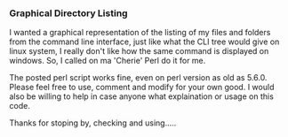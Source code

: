 ### Graphical Directory Listing
I wanted a graphical representation of the listing of my files and folders from the command line interface,
just like what the CLI tree would give on linux system, I really don't like how the same command is displayed on windows.
So, I called on ma 'Cherie' Perl do it for me.

The posted perl script works fine, even on perl version as old as 5.6.0.
Please feel free to use, comment and modify for your own good.
I would also be willing to help in case anyone what explaination or usage on this code.

Thanks for stoping by, checking and using.....